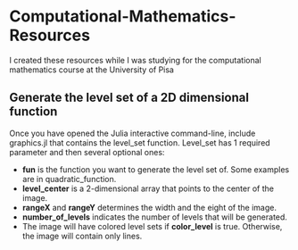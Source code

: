 # Computational-Mathematics-Resources
I created these resources while I was studying for the computational mathematics course at the University of Pisa

## Generate the level set of a 2D dimensional function

Once you have opened the Julia interactive command-line, include graphics.jl that contains the level_set function. Level_set has 1 required parameter and then several optional ones:
* **fun** is the function you want to generate the level set of. Some examples are in quadratic_function. 
* **level_center** is a 2-dimensional array that points to the center of the image.
* **rangeX** and **rangeY** determines the width and the eight of the image.
* **number_of_levels** indicates the number of levels that will be generated.
* The image will have colored level sets if **color_level** is true. Otherwise, the image will contain only lines.

